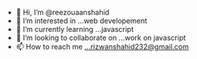 - 👋 Hi, I’m @reezouaanshahid
- 👀 I’m interested in ...web developement
- 🌱 I’m currently learning ...javascript
- 💞️ I’m looking to collaborate on ...work on javascript
- 📫 How to reach me ...rizwanshahid232@gmail.com

<!---
reezouaanshahid/reezouaanshahid is a ✨ special ✨ repository because its `README.md` (this file) appears on your GitHub profile.
You can click the Preview link to take a look at your changes.
--->

